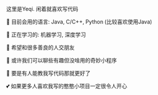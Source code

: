 这里是Yeqi. 闲着就喜欢写代码  


🌱 目前会用的语言: Java, C/C++, Python (比较喜欢使用Java)  

🔭 正在学习的: 机器学习, 深度学习  

👯 希望和很多善良的人交朋友  

💬 或许我们可以聊些有趣但没啥用的奇妙小程序  

🤔 要是有人能教我写代码那就更好了  

💕 如果更多人喜欢我写的憨憨小项目一定很令人开心  

